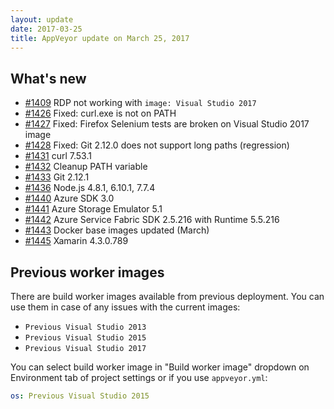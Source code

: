 ```yaml
---
layout: update
date: 2017-03-25
title: AppVeyor update on March 25, 2017
---
```


## What's new

* [#1409](https://github.com/appveyor/ci/issues/1409) RDP not working with `image: Visual Studio 2017`
* [#1426](https://github.com/appveyor/ci/issues/1426) Fixed: curl.exe is not on PATH
* [#1427](https://github.com/appveyor/ci/issues/1427) Fixed: Firefox Selenium tests are broken on Visual Studio 2017 image
* [#1428](https://github.com/appveyor/ci/issues/1428) Fixed: Git 2.12.0 does not support long paths (regression)
* [#1431](https://github.com/appveyor/ci/issues/1431) curl 7.53.1
* [#1432](https://github.com/appveyor/ci/issues/1432) Cleanup PATH variable
* [#1433](https://github.com/appveyor/ci/issues/1433) Git 2.12.1
* [#1436](https://github.com/appveyor/ci/issues/1436) Node.js 4.8.1, 6.10.1, 7.7.4
* [#1440](https://github.com/appveyor/ci/issues/1440) Azure SDK 3.0
* [#1441](https://github.com/appveyor/ci/issues/1441) Azure Storage Emulator 5.1
* [#1442](https://github.com/appveyor/ci/issues/1442) Azure Service Fabric SDK 2.5.216 with Runtime 5.5.216
* [#1443](https://github.com/appveyor/ci/issues/1443) Docker base images updated (March)
* [#1445](https://github.com/appveyor/ci/issues/1445) Xamarin 4.3.0.789

## Previous worker images

There are build worker images available from previous deployment. You can use them in case of any issues with the current images:

* `Previous Visual Studio 2013`
* `Previous Visual Studio 2015`
* `Previous Visual Studio 2017`

You can select build worker image in "Build worker image" dropdown on Environment tab of project settings or if you use `appveyor.yml`:

```yaml
os: Previous Visual Studio 2015
```
